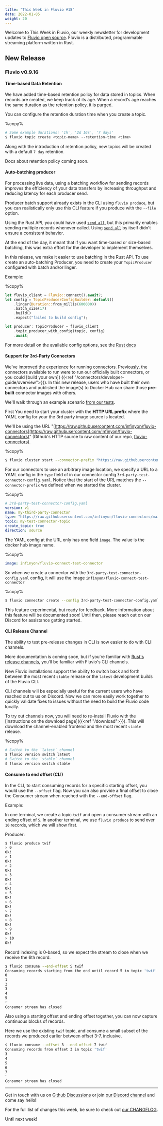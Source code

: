 ```yaml
---
title: "This Week in Fluvio #18"
date: 2022-01-05
weight: 20
---
```

Welcome to This Week in Fluvio, our weekly newsletter
for development updates to [Fluvio open source]. Fluvio is a distributed,
programmable streaming platform written in Rust.

## New Release

### Fluvio v0.9.16

#### Time-based Data Retention

We have added time-based retention policy for data stored in topics. When records are created, we keep track of its age. When a record's age reaches the same duration as the retention policy, it is purged.

You can configure the retention duration time when you create a topic. 

%copy%
```bash
# Some example durations: '1h', '2d 10s', '7 days'
$ fluvio topic create <topic-name> --retention-time <time>
```

Along with the introduction of retention policy, new topics will be created with a default `7 day` retention.

Docs about retention policy coming soon.

#### Auto-batching producer

For processing live data, using a batching workflow for sending records improves the efficiency of your data transfers by increasing throughput and reducing latency for each producer send.

Producer batch support already exists in the CLI using `fluvio produce`, but you can realistically only use this CLI feature if you produce with the `--file` option. 

Using the Rust API, you could have used [`send_all`], but this primarily enables sending multiple records whenever called. Using [`send_all`] by itself didn't ensure a consistent behavior.

[`send_all`]: https://docs.rs/fluvio/0.12.0/fluvio/struct.TopicProducer.html#method.send_all 

At the end of the day, it meant that if you want time-based or size-based batching, this was extra effort for the developer to implement themselves.

In this release, we make it easier to use batching in the Rust API. To use create an auto-batching Producer, you need to create your `TopicProducer` configured with batch and/or linger.

Example:

%copy%
```rust
let fluvio_client = Fluvio::connect().await?;
let config = TopicProducerConfigBuilder::default()
    .linger(Duration::from_millis(600000))
    .batch_size(17)
    .build()
    .expect("failed to build config");

let producer: TopicProducer = fluvio_client 
    .topic_producer_with_config(topic, config)
    .await;
```

For more detail on the available config options, see the [Rust docs](https://docs.rs/fluvio/0.12.0/fluvio/struct.TopicProducerConfigBuilder.html)

#### Support for 3rd-Party Connectors

We've improved the experience for running connectors. Previously, the connectors available to run were to run our officially built connectors, or you could [build your own]( {{<ref "/connectors/developer-guide/overview">}}). In this new release, users who have built their own connectors and published the image(s) to Docker Hub can share those **pre-built** connector images with others.

We'll walk through an example scenario [from our tests](https://github.com/infinyon/fluvio/blob/master/tests/cli/smoke_tests/connector-3rd-party.bats).

First You need to start your cluster with the **HTTP URL prefix** where the YAML config for your the 3rd party image source is located.

We'll be using the URL "[https://raw.githubusercontent.com/infinyon/fluvio-connectors](https://raw.githubusercontent.com/infinyon/fluvio-connectors)" (Github's HTTP source to raw content of our repo, [fluvio-connectors](https://github.com/infinyon/fluvio-connectors)).

%copy%
```bash
$ fluvio cluster start --connector-prefix "https://raw.githubusercontent.com/infinyon/fluvio-connectors"
```

For our connectors to use an arbitrary image location, we specify a URL to a YAML config in the `type` field of in our connector config `3rd-party-test-connector-config.yaml`. Notice that the start of the URL matches the `--connector-prefix` we defined when we started the cluster.

%copy%
```yaml
# 3rd-party-test-connector-config.yaml
version: v1
name: my-third-party-connector
type: "https://raw.githubusercontent.com/infinyon/fluvio-connectors/main/rust-connectors/utils/test-connector/connector.yaml"
topic: my-test-connector-topic
create_topic: true
direction: source
```

The YAML config at the URL only has one field `image`. The value is the docker hub image name.

%copy%
```yaml
image: infinyon/fluvio-connect-test-connector
```

So when we create a connector with the `3rd-party-test-connector-config.yaml` config, it will use the image `infinyon/fluvio-connect-test-connector`

%copy%
```bash
$ fluvio connector create --config 3rd-party-test-connector-config.yaml
```

This feature experimental, but ready for feedback. More information about this feature will be documented soon! Until then, please reach out on our Discord for assistance getting started.

#### CLI Release Channel

The ability to test pre-release changes in CLI is now easier to do with CLI channels.

More documentation is coming soon, but if you're familiar with [Rust's release channels](https://rust-lang.github.io/rustup/concepts/channels.html), you'll be familiar with Fluvio's CLI channels.

New Fluvio installations support the ability to switch back and forth between the most recent `stable` release or the `latest` development builds of the Fluvio CLI.

CLI channels will be especially useful for the current users who have reached out to us on Discord. Now we can more easily work together to quickly validate fixes to issues without the need to build the Fluvio code locally.

To try out channels now, you will need to re-install Fluvio with the [instructions on the download page]({{<ref "/download">}}). This will download the channel-enabled frontend and the most recent `stable` release.

%copy%
```bash
# Switch to the `latest` channel
$ fluvio version switch latest
# Switch to the `stable` channel
$ fluvio version switch stable 
```

#### Consume to end offset (CLI)

In the CLI, to start consuming records for a specific starting offset, you would use the `--offset` flag. Now you can also provide a final offset to close the Consumer stream when reached with the `--end-offset` flag.

Example:

In one terminal, we create a topic `twif` and open a consumer stream with an ending offset of `5`. In another terminal, we use `fluvio produce` to send over `10` records, which we will show first.

Producer:
```bash
$ fluvio produce twif
> 0   
Ok!
> 1
Ok!
> 2
Ok!
> 3
Ok!
> 4
Ok!
> 5
Ok!
> 6
Ok!
> 7
Ok!
> 8
Ok!
> 9
Ok!
> 10
Ok!
```

Record indexing is 0-based, so we expect the stream to close when we receive the 6th record.

```bash
$ fluvio consume --end-offset 5 twif
Consuming records starting from the end until record 5 in topic 'twif'
0
1
2
3
4
5
⠋
Consumer stream has closed
```

Also using a starting offset and ending offset together, you can now capture continuous blocks of records.

Here we use the existing `twif` topic, and consume a small subset of the records we produced earlier between offset 3-7, inclusive.

```bash
$ fluvio consume --offset 3 --end-offset 7 twif
Consuming records from offset 3 in topic 'twif'
3
4
5
6
7
⠁
Consumer stream has closed
```

---

Get in touch with us on [Github Discussions] or join [our Discord channel] and come say hello!

For the full list of changes this week, be sure to check out [our CHANGELOG].

Until next week!

[Fluvio open source]: https://github.com/infinyon/fluvio
[our CHANGELOG]: https://github.com/infinyon/fluvio/blob/master/CHANGELOG.md
[our Discord channel]: https://discordapp.com/invite/bBG2dTz
[Github Discussions]: https://github.com/infinyon/fluvio/discussions